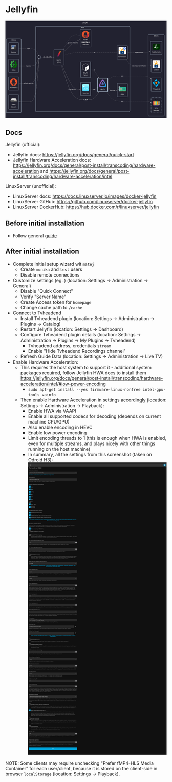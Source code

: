 # Jellyfin

![diagram](../../docs/diagrams/out/apps/jellyfin.png)

## Docs

Jellyfin (official):

- Jellyfin docs: <https://jellyfin.org/docs/general/quick-start>
- Jellyfin Hardware Acceleration docs: <https://jellyfin.org/docs/general/post-install/transcoding/hardware-acceleration> and <https://jellyfin.org/docs/general/post-install/transcoding/hardware-acceleration/intel>

LinuxServer (unofficial):

- LinuxServer docs: <https://docs.linuxserver.io/images/docker-jellyfin>
- LinuxServer GitHub: <https://github.com/linuxserver/docker-jellyfin>
- LinuxServer DockerHub: <https://hub.docker.com/r/linuxserver/jellyfin>

## Before initial installation

- Follow general [guide](../../docs/Checklist%20for%20new%20docker-apps.md)

## After initial installation

- Complete initial setup wizard wit `matej`
    - Create `monika` and `test` users
    - Disable remote connections
- Customize settings (eg. ) (location: Settings -> Administration -> General)
    - Disable "Quick Connect"
    - Verify "Server Name"
    - Create Access token for `homepage`
    - Change cache path to `/cache`
- Connect to Tvheadend
    - Install Tvheadend plugin (location: Settings -> Administration -> Plugins -> Catalog)
    - Restart Jellyfin (location: Settings -> Dashboard)
    - Configure Tvheadend plugin details (location: Settings -> Administration -> Plugins -> My Plugins -> Tvheadend)
        - Tvheadend address, credentials `stream`
        - Enable "Hide Tvheadend Recordings channel"
    - Refresh Guide Data (location: Settings -> Administration -> Live TV)
- Enable Hardware Acceleration:
    - This requires the host system to support it - additional system packages required, follow Jellyfin HWA docs to install them <https://jellyfin.org/docs/general/post-install/transcoding/hardware-acceleration/intel/#low-power-encoding>
        - `sudo apt-get install --yes firmware-linux-nonfree intel-gpu-tools vainfo`
    - Then enable Hardware Acceleration in settings accordingly (location: Settings -> Administration -> Playback):
        - Enable HWA via VAAPI
        - Enable all supported codecs for decoding (depends on current machine CPU/GPU)
        - Also enable encoding in HEVC
        - Enable low power encoding
        - Limit encoding threads to 1 (this is enough when HWA is enabled, even for multiple streams, and plays nicely with other things running on the host machine)
        - In summary, all the settings from this screenshot (taken on Odroid H3): ![Playback settings](./Playback%20settings.png)

NOTE: Some clients may require unchecking "Prefer fMP4-HLS Media Container" for each user/client,
because it is stored on the client-side in browser `localStorage` (location: Settings -> Playback).
